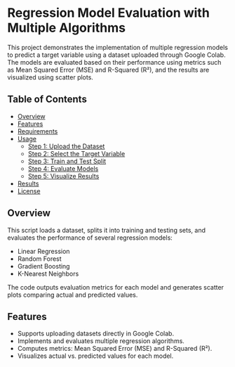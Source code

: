 # Regression Model Evaluation with Multiple Algorithms

This project demonstrates the implementation of multiple regression models to predict a target variable using a dataset uploaded through Google Colab. The models are evaluated based on their performance using metrics such as Mean Squared Error (MSE) and R-Squared (R²), and the results are visualized using scatter plots.

## Table of Contents

- [Overview](#overview)
- [Features](#features)
- [Requirements](#requirements)
- [Usage](#usage)
  - [Step 1: Upload the Dataset](#step-1-upload-the-dataset)
  - [Step 2: Select the Target Variable](#step-2-select-the-target-variable)
  - [Step 3: Train and Test Split](#step-3-train-and-test-split)
  - [Step 4: Evaluate Models](#step-4-evaluate-models)
  - [Step 5: Visualize Results](#step-5-visualize-results)
- [Results](#results)
- [License](#license)

## Overview

This script loads a dataset, splits it into training and testing sets, and evaluates the performance of several regression models:
- Linear Regression
- Random Forest
- Gradient Boosting
- K-Nearest Neighbors

The code outputs evaluation metrics for each model and generates scatter plots comparing actual and predicted values.

## Features

- Supports uploading datasets directly in Google Colab.
- Implements and evaluates multiple regression algorithms.
- Computes metrics: Mean Squared Error (MSE) and R-Squared (R²).
- Visualizes actual vs. predicted values for each model.


